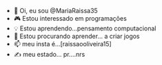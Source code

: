 -  🌙 Oi, eu sou @MariaRaissa35
-  🎮 Estou interessado em programações
-  💡 Estou aprendendo...pensamento computacional
-  🏴 Estou procurando aprender... a criar jogos
- 📫 meu insta é...[raissaooliveira15]
-  ✍️ meu estado... pr....nrs
